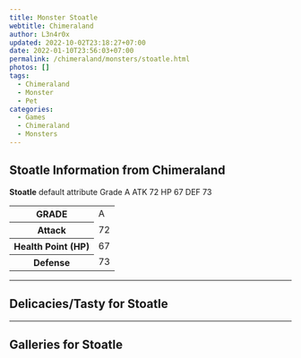 ```yaml
---
title: Monster Stoatle
webtitle: Chimeraland
author: L3n4r0x
updated: 2022-10-02T23:18:27+07:00
date: 2022-01-10T23:56:03+07:00
permalink: /chimeraland/monsters/stoatle.html
photos: []
tags:
  - Chimeraland
  - Monster
  - Pet
categories:
  - Games
  - Chimeraland
  - Monsters
---
```


<section id="bootstrap-wrapper"><link rel="stylesheet" href="https://cdn.statically.io/gh/dimaslanjaka/Web-Manajemen/40ac3225/css/bootstrap-4.5-wrapper.css"/><h1>Stoatle Information from Chimeraland</h1><p><b>Stoatle</b> default attribute Grade A ATK 72 HP 67 DEF 73<table><tr><th>GRADE</th><td>A</td></tr><tr><th>Attack</th><td>72</td></tr><tr><th>Health Point (HP)</th><td>67</td></tr><tr><th>Defense</th><td>73</td></tr></table></p><hr/><h2>Delicacies/Tasty for Stoatle</h2><hr/><div id="gallery"><h2>Galleries for Stoatle</h2><div class="row"></div></div></section>